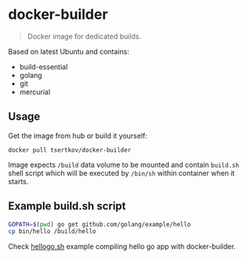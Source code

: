 # docker-builder

> Docker image for dedicated builds.

Based on latest Ubuntu and contains:

- build-essential
- golang
- git
- mercurial

## Usage

Get the image from hub or build it yourself:

`docker pull tsertkov/docker-builder`

Image expects `/build` data volume to be mounted and contain `build.sh` shell script which will be executed by `/bin/sh` within container when it starts.

## Example build.sh script

```sh
GOPATH=$(pwd) go get github.com/golang/example/hello
cp bin/hello /build/hello
```

Check [hellogo.sh](https://github.com/tsertkov/docker-builder/blob/master/examples/hellogo.sh) example compiling hello go app with docker-builder.
